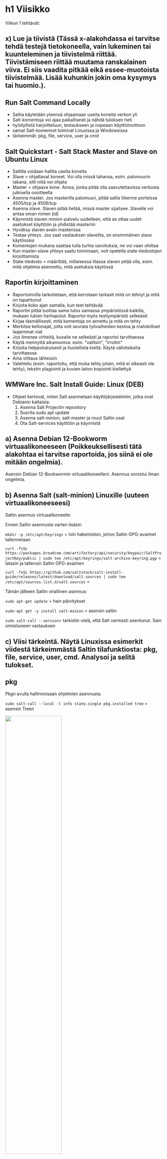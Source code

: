 # h1 Viisikko


Viikon 1 tehtävät:

## x) Lue ja tiivistä (Tässä x-alakohdassa ei tarvitse tehdä testejä tietokoneella, vain lukeminen tai kuunteleminen ja tiivistelmä riittää. Tiivistämiseen riittää muutama ranskalainen viiva. Ei siis vaadita pitkää eikä essee-muotoista tiivistelmää. Lisää kuhunkin jokin oma kysymys tai huomio.).

## Run Salt Command Locally
- Saltia käytetään yleensä ohjaamaan useita koneita verkon yli
- Salt-komentoja voi ajaa paikallisesti ja nähdä tuloksen heti
- hyödyllistä harjoitteluun, testaukseen ja nopeaan käyttöönottoon
- samat Salt-komennot toimivat Linuxissa ja Windowsissa
- tärkeimmät: pkg, file, service, user ja cmd
  
## Salt Quickstart - Salt Stack Master and Slave on Ubuntu Linux
- Saltilla voidaan hallita useita koneita
- Slave = ohjattavat koneet. Voi olla missä tahansa, esim. palomuurin takana, silti niitä voi ohjata
- Master = ohjaava kone. Ainoa, jonka pitää olla saavutettavissa verkosta julkisella osoitteella
- Asenna master. Jos masterilla palomuuri, pitää sallia liikenne porteissa 4505/tcp ja 4506/tcp
- Asenna slave. Slaven pitää tietää, missä master sijaitsee. Slavelle voi antaa oman nimen (id)
- Käynnistä slaven minion-palvelu uudelleen, että se ottaa uudet asetukset käyttöön ja yhdistää masteriin
- Hyväksy slaven avain masterissa
- Testaa yhteys. Jos saat vastauksen slaveilta, on ensimmäinen slave käytössäsi
- Komentojen mukana saattaa tulla turhia varoituksia, ne voi vaan ohittaa
- Kun master-slave yhteys saatu toimimaan, voit opetella state-tiedostojen kirjoittamista 
- State-tiedosto = määrittää, millaisessa tilassa slaven pitää olla, esim. mitä ohjelmia asennettu, mitä asetuksia käytössä
  
## Raportin kirjoittaminen
- Raportoinnilla tarkoitetaan, että kerrotaan tarkasti mitä on tehnyt ja mitä on tapahtunut
- Kirjoita koko ajan samalla, kun teet tehtävää
- Raportin pitää tuottaa sama tulos samassa ympäristössä kaikilla, mukaan lukien harhapolut. Raportoi myös testiympäristö selkeästi
- Kirjaa täsmällisesti, mitä komentoja on annettu ja mitä on tehty
- Merkitse kellonajat, jotta voit seurata työvaiheiden kestoa ja mahdolliset laajemmat viat
- Jos ilmenee virheitä, kuvaile ne selkeästi ja raportoi tarvittaessa
- Käytä mennyttä aikamuotoa: esim. "valitsin", "irroitin"
- Kirjoita helppolukuisesti ja huolellista kieltä. Käytä väliotsikoita tarvittaessa
- Aina viittaus lähteisiin
- Valehtelu (esim. raportoitu, että muka tehty jotain, mitä ei oikeasti ole tehty), tekstin plagiointi ja kuvien laiton kopiointi kiellettyä
  
## WMWare Inc. Salt Install Guide: Linux (DEB)
- Ohjeet kertovat, miten Salt asennetaan käyttöjärjestelmiin, jotka ovat Debianin kaltaisia:
  1. Asenna Salt Projectin repository
  2. Suorita sudo apt update 
  3. Asenna salt-minion, salt-master ja muut Saltin osat
  4. Ota Salt-services käyttöön ja käynnistä
 
## a) Asenna Debian 12-Bookworm virtuaalikoneeseen (Poikkeuksellisesti tätä alakohtaa ei tarvitse raportoida, jos siinä ei ole mitään ongelmia).

Asensin Debian 12-Bookwormin virtuaalikoneelleni. Asennus onnistui ilman ongelmia.
## b) Asenna Salt (salt-minion) Linuxille (uuteen virtuaalikoneeseesi)
Saltin asennus virtuaalikoneelle:

Ennen Saltin asennusta varten lisäsin

`mkdir -p /etc/apt/keyrings` = loin hakemiston, johon Saltin GPG-avaimet tallennetaan

`curl -fsSL https://packages.broadcom.com/artifactory/api/security/keypair/SaltProjectKey/public | sudo tee /etc/apt/keyrings/salt-archive-keyring.pgp` = latasin ja tallensin Saltin GPG-avaimen

`curl -fsSL https://github.com/saltstack/salt-install-guide/releases/latest/download/salt.sources | sudo tee /etc/apt/sources.list.d/salt.sources` = 

Tämän jälkeen Saltin virallinen asennus:

`sudo apt-get update` = hain päivitykset

`sudo-apt get -y install salt-minion` = asensin saltin

`sudo salt-call --version`= tarkistin vielä, että Salt varmasti asentunut. Sain onnistuneen vastauksen

## c) Viisi tärkeintä. Näytä Linuxissa esimerkit viidestä tärkeimmästä Saltin tilafunktiosta: pkg, file, service, user, cmd. Analysoi ja selitä tulokset.

## pkg

Pkgn avulla hallinnoisaan ohjelmien asennusta.

`sudo salt-call --local -l info state.single pkg.installed tree` = asensin Treen

<img src="kuvat/pkg.png" width="60%">

ID = Tree (paketin mitä asennetaan)

Function = pkg.installed (mitä funktiota käytetty)

Result = True (onnistunut suoritus)

Comment = All specified packages are already installed (kommentti)

Started = 15.32 (milloin alkanut)

Duration = 59.509 ms (kesto)

Changes = - (mitä muutoksia on tehty)

Total states run = 1 (montako tehtävää suoritettu)

Total run time = 59.509 ms (kokonaiskesto)


## file

Filen avulla hallinnoidaan tiedostoja.

`sudo salt-call --local -l info state.single file.managed /tmp/testitiedosto` = loin testitiedoston

<img src="kuvat/file.png" width="60%">

ID = /tmp/testitiedosto (tiedosto mikä luotiin)

Function = file.managed (mitä funktiota käytetty)

Result =  True (onnistunut suoritus)

Comment = Empty file (tyhjä tiedosto)

Started = 16.44 (milloin suoritus alkanut)

Duration = 4.345 ms (kesto)

Changes = new: file /tmp/testitiedosto created (muutokset)

Total states run = 1 (montako tehtävää suoritettu)

Total run time = 4.345 ms (kokonaiskesto)

## service

Servicen avulla

`sudo salt-call --local -l info state.single service.running apache2 enable=True` = yritin käynnistää apachea

<img src="kuvat/service.png" width="60%">

ID = apache2 

Function = service.running (mitä funktiota käytetty)

Result = False (funktion ajaminen ei onnistunut, koska apachea ei ole asennettu)

Comment = The named service apache2 is not available (apachea ei ole asennettu)

Started = 16.58 (milloin suoritus alkanut)

Duration = 23.276 ms (milloin suoritus alkanut)

Changes = ei muutoksia

Total states run = 1 (montako tehtävää suoritettu)

Total run time = 23.276 m (kokonaiskesto)

## user 

Userin avulla hallitaan käyttäjiä ja niiden asetuksia

`sudo salt-call --local -l info state.single user.present user1` = loin uuden käyttäjän nimeltä user1

<img src="kuvat/user1.png" width="60%">
<img src="kuvat/user2.png" width="60%">

ID = user1 (uuden käyttäjän nimi)

Function = user.present (mitä funktiota käytetty)

Result = True (onnistunut suoritus)

Comment = New user user1 created (uusi käyttäjä luotu)

Started = 17.13 (milloin suoritus alkanut)

Duration = 70.235 ms (kesto)

Changes = muutokset
  groups = 
  
  home = /home/user1/ (käyttäjän kotihakemisto)
  
  name = user1 (käyttäjän nimi)
  
  shell = /bin/sh ()
  
  uid = 1001 ()

Total states run = 1 (montako tehtävää suoritettu)

Total run time = 70.235 ms (kokonaiskesto)

## cmd

Cmdn avulla 

`` 

<img src="kuvat/pkg.png" width="60%">

ID = 
Function = (mitä funktiota käytetty)
Result = 
Comment = 
Started = (milloin suoritus alkanut)
Duration = 
Changes = 
Summary for local = 
Total states run = 
Total run time =

## d) Idempotentti. Anna esimerkki idempotenssista. Aja 'salt-call --local' komentoja, analysoi tulokset, selitä miten idempotenssi ilmenee.


Lähteet:

Karvinen, Tero 2025. Palvelinten hallinta: Läksyt. https://terokarvinen.com/palvelinten-hallinta/#laksyt

Karvinen, Tero 2023. Run Salt Command Locally. https://terokarvinen.com/2021/salt-run-command-locally/

Karvinen, Tero 2018. Salt Quickstart - Salt Stack Master and Slave on Ubuntu Linux. https://terokarvinen.com/2018/03/28/salt-quickstart-salt-stack-master-and-slave-on-ubuntu-linux/

Karvinen, Tero 2006. Raportin kirjoittaminen. https://terokarvinen.com/2006/06/04/raportin-kirjoittaminen-4/

WMWare Inc. Salt Install Guide: Linux (DEB). https://docs.saltproject.io/salt/install-guide/en/latest/topics/install-by-operating-system/linux-deb.html

Karvinen, Tero 2024. Install Debian on Virtualbox. https://terokarvinen.com/2021/install-debian-on-virtualbox/

